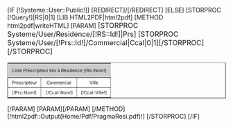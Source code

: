 [IF [!Systeme::User::Public!]]
	[REDIRECT]/[/REDIRECT]
[ELSE]
	[STORPROC [!Query!]|RS|0|1]
		[LIB HTML2PDF|html2pdf]
		[METHOD html2pdf|writeHTML]
			[PARAM]
				<page pageset="old" backtop="5mm" backbottom="5mm" backleft="5mm" backright="5mm" style="font-size: 12pt">
					<table border="1" cellspacing="0" cellspadding="0" style="width:100%;">
						<tr>
							<th colspan="3" style="border:none;background-color:#ccc;text-align:center;padding:10px;font-size:10px;font-weight:normal;"> Liste Prescripteur liés à Résidence [!Rs::Nom!]</th>
						</tr>
						<tr>
							<th style="text-align:center;font-size:10px;font-weight:normal;padding:5px;">Prescripteur</th>
							<th style="text-align:center;font-size:10px;font-weight:normal;padding:5px;">Commercial</th>
							<th style="text-align:center;font-size:10px;font-weight:normal;padding:5px;">Ville</th>
						</tr>
						[STORPROC Systeme/User/Residence/[!RS::Id!]|Prs]
							[STORPROC Systeme/User/[!Prs::Id!]/Commercial|Ccal|0|1][/STORPROC]
							<tr>	
								<td style="text-align:center;font-size:10px;font-weight:normal;padding:5px;">[!Prs::Nom!]</td>
								<td style="text-align:center;font-size:10px;font-weight:normal;padding:5px;"> [!Ccal::Nom!]</td>
								<td style="text-align:center;font-size:10px;font-weight:normal;padding:5px;">[!Ccal::Ville!]</td>
							</tr>
						[/STORPROC]
					</table>
				</page>
			[/PARAM]
			[PARAM][/PARAM]
		[/METHOD]
		[!html2pdf::Output(Home/Pdf/PragmaResi.pdf)!]
	[/STORPROC]
[/IF]
